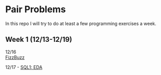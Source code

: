 # Pair Problems

In this repo I will try to do at least a few programming exercises a week.



## Week 1 (12/13-12/19)

12/16  
[FizzBuzz](https://github.com/Neda-Sal/pair_problems/blob/main/FizzBuzz.ipynb)

12/17 - [SQL1: EDA](https://github.com/Neda-Sal/pair_problems/blob/main/Mode_SQL1.sql)
